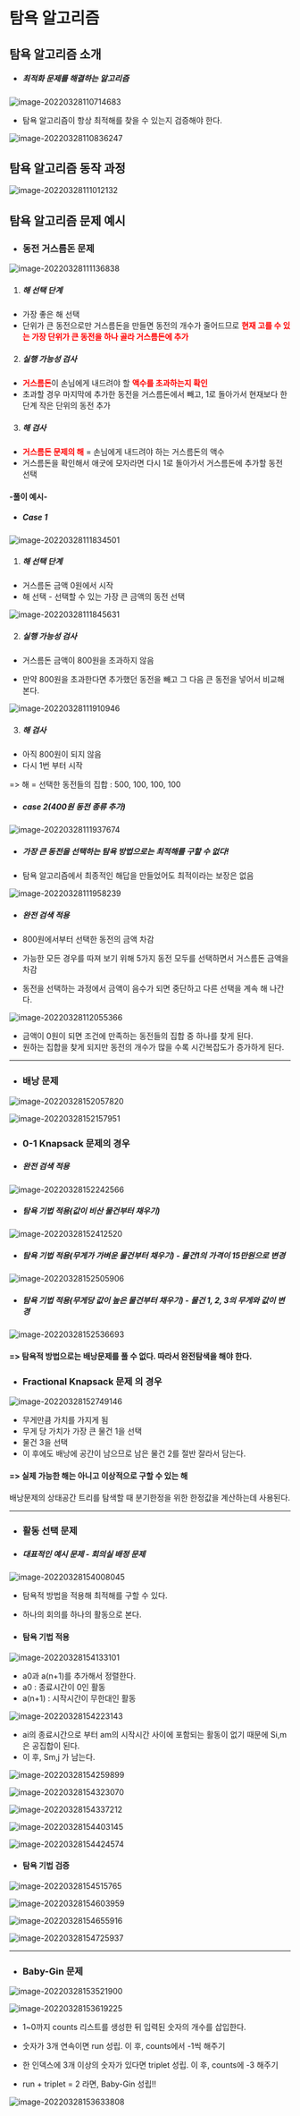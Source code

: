 # 탐욕 알고리즘



## 탐욕 알고리즘 소개

- ##### 최적화 문제를 해결하는 알고리즘

![image-20220328110714683](Greedy.assets/image-20220328110714683.png)



- 탐욕 알고리즘이 항상 최적해를 찾을 수 있는지 검증해야 한다.

![image-20220328110836247](../../../My_TIL/self_study/06_Algorithm/Greedy.assets/image-20220328110836247-16484659638561.png)





## 탐욕 알고리즘 동작 과정

![image-20220328111012132](../../../My_TIL/self_study/06_Algorithm/Greedy.assets/image-20220328111012132-16484659672202.png)





## 탐욕 알고리즘 문제 예시



- ### 동전 거스름돈 문제

![image-20220328111136838](Greedy.assets/image-20220328111136838.png)



1. ##### 해 선택 단계

- 가장 좋은 해 선택
- 단위가 큰 동전으로만 거스름돈을 만들면 동전의 개수가 줄어드므로 <span style= "color:red">**현재 고를 수 있는 가장 단위가 큰 동전을 하나 골라 거스름돈에 추가**</span>

2. ##### 실행 가능성 검사

- <span style= "color:red">**거스름돈**</span>이 손님에게 내드려야 할 <span style= "color:red">**액수를 초과하는지 확인**</span>
- 초과할 경우 마지막에 추가한 동전을 거스름돈에서 빼고, 1로 돌아가서 현재보다 한 단계 작은 단위의 동전 추가

3. ##### 해 검사

- <span style= "color:red">**거스름돈 문제의 해**</span> = 손님에게 내드려야 하는 거스름돈의 액수
- 거스름돈을 확인해서 애굿에 모자라면 다시 1로 돌아가서 거스름돈에 추가할 동전 선택



#### -풀이 예시-

- ##### Case 1

![image-20220328111834501](Greedy.assets/image-20220328111834501.png)

1. ##### 해 선택 단계

- 거스름돈 금액 0원에서 시작
- 해 선택 - 선택할 수 있는 가장 큰 금액의 동전 선택



![image-20220328111845631](Greedy.assets/image-20220328111845631.png)

2. ##### 실행 가능성 검사

- 거스름돈 금액이 800원을 초과하지 않음

- 만약 800원을 초과한다면 추가했던 동전을 빼고 그 다음 큰 동전을 넣어서 비교해 본다.



![image-20220328111910946](Greedy.assets/image-20220328111910946.png)

3. ##### 해 검사

- 아직 800원이 되지 않음
- 다시 1번 부터 시작



=> 해 = 선택한 동전들의 집합 : 500, 100, 100, 100





- ##### case 2(400원 동전 종류 추가)

![image-20220328111937674](Greedy.assets/image-20220328111937674.png)

- ##### 가장 큰 동전을 선택하는 탐욕 방법으로는 최적해를 구할 수 없다!

- 탐욕 알고리즘에서 최종적인 해답을 만들었어도 최적이라는 보장은 없음



![image-20220328111958239](Greedy.assets/image-20220328111958239.png)

- ##### 완전 검색 적용

- 800원에서부터 선택한 동전의 금액 차감

- 가능한 모든 경우를 따져 보기 위해 5가지 동전 모두를 선택하면서 거스름돈 금액을 차감

- 동전을 선택하는 과정에서 금액이 음수가 되면 중단하고 다른 선택을 계속 해 나간다.





![image-20220328112055366](Greedy.assets/image-20220328112055366.png)

- 금액이 0원이 되면 조건에 만족하는 동전들의 집합 중 하나를 찾게 된다.
- 원하는 집합을 찾게 되지만 동전의 개수가 많을 수록 시간복잡도가 증가하게 된다.



---



- ### 배낭 문제



![image-20220328152057820](Greedy.assets/image-20220328152057820.png)



![image-20220328152157951](Greedy.assets/image-20220328152157951.png)





- ### 0-1 Knapsack 문제의 경우

- ##### 완전 검색 적용

![image-20220328152242566](Greedy.assets/image-20220328152242566.png)



- ##### 탐욕 기법 적용(값이 비산 물건부터 채우기)

![image-20220328152412520](Greedy.assets/image-20220328152412520.png)



- ##### 탐욕 기법 적용(무게가 가벼운 물건부터 채우기) - 물건1의 가격이 15만원으로 변경

![image-20220328152505906](Greedy.assets/image-20220328152505906.png)



- ##### 탐욕 기법 적용(무게당 값이 높은 물건부터 채우기) - 물건 1, 2, 3의 무게와 값이 변경

![image-20220328152536693](Greedy.assets/image-20220328152536693.png)



#### => 탐욕적 방법으로는 배낭문제를 풀 수 없다. 따라서 완전탐색을 해야 한다.





- ### Fractional Knapsack 문제 의 경우

![image-20220328152749146](Greedy.assets/image-20220328152749146.png)

- 무게만큼 가치를 가지게 됨
- 무게 당 가치가 가장 큰 물건 1을 선택
- 물건 3을 선택
- 이 후에도 배낭에 공간이 남으므로 남은 물건 2를 절반 잘라서 담는다.



#### => 실제 가능한 해는 아니고 이상적으로 구할 수 있는 해

배낭문제의 상태공간 트리를 탐색할 때 분기한정을 위한 한정값을 계산하는데 사용된다.



---



- ###  활동 선택 문제

- ##### 대표적인 예시 문제 - 회의실 배정 문제

![image-20220328154008045](Greedy.assets/image-20220328154008045.png)

- 탐욕적 방법을 적용해 최적해를 구할 수 있다.

- 하나의 회의를 하나의 활동으로 본다.



- #### 탐욕 기법 적용

![image-20220328154133101](Greedy.assets/image-20220328154133101.png)

- a0과 a(n+1)를 추가해서 정렬한다.
- a0 : 종료시간이 0인 활동
- a(n+1) : 시작시간이 무한대인 활동



![image-20220328154223143](Greedy.assets/image-20220328154223143.png)

- ai의 종료시간으로 부터 am의 시작시간 사이에 포함되는 활동이 없기 때문에 Si,m은 공집합이 된다.
- 이 후, Sm,j 가 남는다.



![image-20220328154259899](Greedy.assets/image-20220328154259899.png)





![image-20220328154323070](Greedy.assets/image-20220328154323070.png)





![image-20220328154337212](Greedy.assets/image-20220328154337212.png)





![image-20220328154403145](Greedy.assets/image-20220328154403145.png)





![image-20220328154424574](Greedy.assets/image-20220328154424574.png)



- #### 탐욕 기법 검증

![image-20220328154515765](Greedy.assets/image-20220328154515765.png)





![image-20220328154603959](Greedy.assets/image-20220328154603959.png)





![image-20220328154655916](Greedy.assets/image-20220328154655916.png)

 



![image-20220328154725937](Greedy.assets/image-20220328154725937.png)





---



- ### Baby-Gin 문제



![image-20220328153521900](Greedy.assets/image-20220328153521900.png)





![image-20220328153619225](Greedy.assets/image-20220328153619225.png)

- 1~0까지 counts 리스트를 생성한 뒤 입력된 숫자의 개수를 삽입한다.
- 숫자가 3개 연속이면 run 성립. 이 후, counts에서 -1씩 해주기
- 한 인덱스에 3개 이상의 숫자가 있다면 triplet 성립. 이 후, counts에 -3 해주기

- run + triplet = 2 라면, Baby-Gin 성립!!



![image-20220328153633808](Greedy.assets/image-20220328153633808.png)

